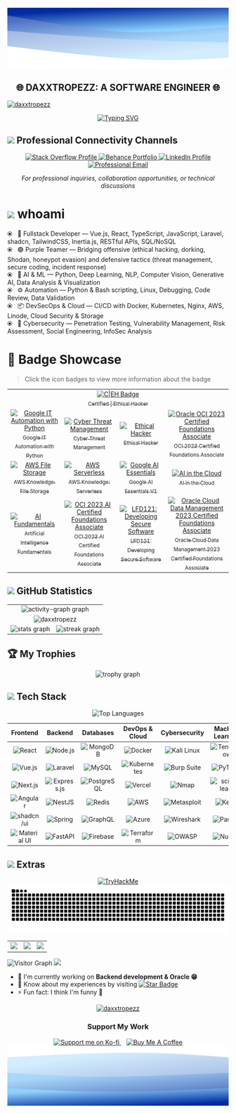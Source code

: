 <!-- ============================== -->
<!--         MAIN SECTION          -->
<!-- ============================== -->

<p align="center">
  <img src="https://raw.githubusercontent.com/Daxxtropezz/daxxtropezz/f0fc405636a24dcd824a74946e5aabb469613875/assets/images/header.svg" alt="Header" />
  <h2 align="center">🌐 DAXXTROPEZZ: A SOFTWARE ENGINEER 🌐</h2> 
</p>
 
<!-- ============================== -->
<!--         PROFILE COVER         -->
<!-- ============================== -->

<a href="https://daxxtropezz.vercel.app">
  <img src="https://github.com/user-attachments/assets/d51b8e4f-f936-45b2-8151-08d748ab4a78" alt="daxxtropezz" />
</a>

<p align="center">
  <a href="https://daxxtropezz.vercel.app">
    <img src="https://readme-typing-svg.herokuapp.com?font=Old%20English%20Text%20MT&weight=500&size=23&pause=1000&color=2067EDFF&background=FFFFFF00&center=true&random=true&lines=Hallo,+I'm+Daxxtropezz+%F0%9F%98%8E;I'm+a+Developer+%F0%9F%91%A8%F0%9F%8F%BB%E2%80%8D%F0%9F%92%BB;%F0%9F%90%B1%E2%80%8D%F0%9F%9A%80+Welcome+to+my+Github+Profile+%F0%9F%90%B1%E2%80%8D%F0%9F%9A%80;You+can+call+me+Hale%2FPaul%2FJP+%F0%9F%A4%97" alt="Typing SVG" />
  </a>
</p>

<!-- ============================== -->
<!--       PROFESSIONAL NETWORK    -->
<!-- ============================== -->

## <img src="https://media.giphy.com/media/jSKBmKkvo2dPQQtsR1/giphy.gif" width="35"> Professional Connectivity Channels

<p align="center">
  <a href="https://stackoverflow.com/users/21004406" target="_blank" rel="noopener noreferrer">
    <img src="https://img.shields.io/badge/stackoverflow-white?style=for-the-badge&logo=stackoverflow&logoColor=F58025" alt="Stack Overflow Profile" />
  </a>
  <a href="https://www.behance.net/daxxtropezz" target="_blank" rel="noopener noreferrer">
    <img src="https://img.shields.io/badge/behance-1769FF?style=for-the-badge&logo=behance&logoColor=white" alt="Behance Portfolio" />
  </a>
  <a href="https://linkedin.com/in/daxxtropezz" target="_blank" rel="noopener noreferrer">
    <img src="https://img.shields.io/badge/linkedin-00CBC6?style=for-the-badge&logo=leagueoflegends&logoColor=black" alt="LinkedIn Profile" />
  </a>
  <a href="mailto:miraflores.john@gmail.com" target="_blank" rel="noopener noreferrer">
    <img src="https://img.shields.io/badge/gmail-EA4335?style=for-the-badge&logo=gmail&logoColor=white" alt="Professional Email" />
  </a>
</p>

<p align="center">
  <i>For professional inquiries, collaboration opportunities, or technical discussions</i>
</p>

<p align="center">
  
# <img src="https://media.giphy.com/media/v1.Y2lkPTc5MGI3NjExODRpMzIwYXpkbXRweXZhbHVvY3YwZ2NoYmJ2M2N4MzZ3NXpuNmxxeSZlcD12MV9pbnRlcm5hbF9naWZfYnlfaWQmY3Q9cw/WFZvB7VIXBgiz3oDXE/giphy.gif" width="30"> whoami

⦿ &#8287; 🧠 Fullstack Developer — Vue.js, React, TypeScript, JavaScript, Laravel, shadcn, TailwindCSS, Inertia.js, RESTful APIs, SQL/NoSQL<br>
⦿ &#8287; 🟣 Purple Teamer — Bridging offensive (ethical hacking, dorking, Shodan, honeypot evasion) and defensive tactics (threat management, secure coding, incident response)<br>
⦿ &#8287; 🤖 AI & ML — Python, Deep Learning, NLP, Computer Vision, Generative AI, Data Analysis & Visualization<br>
⦿ &#8287; ⚙️ Automation — Python & Bash scripting, Linux, Debugging, Code Review, Data Validation<br>
⦿ &#8287; 📦 DevSecOps & Cloud — CI/CD with Docker, Kubernetes, Nginx, AWS, Linode, Cloud Security & Storage<br>
⦿ &#8287; 🔐 Cybersecurity — Penetration Testing, Vulnerability Management, Risk Assessment, Social Engineering, InfoSec Analysis

</p>

<!-- ============================== -->
<!--        BADGE SHOWCASE         -->
<!-- ============================== -->

# 🏅 Badge Showcase

> Click the icon badges to view more information about the badge

<table>
    <tr>
        <td align="center" colspan="4">
          <a href="https://www.credly.com/users/daxxtropezz" target="_blank">
              <img src="https://github.com/user-attachments/assets/febb3f4e-d5ee-43b9-bbf1-64f03286bb03" alt="C|EH Badge" width="50"/>
              <br/>
              <sub>Certified | Ethical Hacker</sub>
          </a>
        </td>
    </tr>
  <tr>
    <td align="center">
      <a href="https://www.credly.com/badges/18786d96-f15d-42a8-adbb-2dbcd0c417e6" target="_blank">
        <img src="https://images.credly.com/size/340x340/images/efbdc0d6-b46e-4e3c-8cf8-2314d8a5b971/GCC_badge_python_1000x1000.png" alt="Google IT Automation with Python" width="80"/><br/>
        <sub>Google IT Automation with Python</sub>
      </a>
    </td>
    <td align="center">
      <a href="https://www.credly.com/badges/371fcf0d-e1da-40c7-b585-70abf07e1771" target="_blank">
        <img src="https://images.credly.com/size/340x340/images/5d5ac32b-d239-42b8-9665-8a921dc3ab47/image.png" alt="Cyber Threat Management" width="80"/><br/>
        <sub>Cyber Threat Management</sub>
      </a>
    </td>
    <td align="center">
      <a href="https://www.credly.com/badges/88b30c05-4fce-4490-8bed-e5e129c402b3" target="_blank">
        <img src="https://images.credly.com/size/340x340/images/242902b5-f527-42ad-865e-977c9e1b5b58/image.png" alt="Ethical Hacker" width="80"/><br/>
        <sub>Ethical Hacker</sub>
      </a>
    </td>
    <td align="center">
      <a href="https://catalog-education.oracle.com/ords/certview/sharebadge?id=E9B5F0FC2ACA357D1380D96F36D0A50CD4FEEBB47AB7B80BF0B37AFCB85350BE" target="_blank">
        <img src="https://images.credly.com/size/80x80/images/19c13f68-87b8-4a14-9339-c1ee8ede8289/OCIF2023CA_cached_image_20250612-27-gaqg0p.png" alt="Oracle OCI 2023 Certified Foundations Associate" width="80"/><br/>
        <sub>OCI 2023 Certified Foundations Associate</sub>
      </a>
    </td>
  </tr>
  <tr>
    <td align="center">
      <a href="https://www.credly.com/badges/4b674fec-36a9-4fca-a448-6c8da710beca" target="_blank">
        <img src="https://images.credly.com/size/80x80/images/a894153e-1762-4870-83b9-150ff294d7fb/image.png" alt="AWS File Storage" width="80"/><br/>
        <sub>AWS Knowledge: File Storage</sub>
      </a>
    </td>
    <td align="center">
      <a href="https://www.credly.com/badges/9eb5ca39-e640-498c-b47e-d65a7df057a8" target="_blank">
        <img src="https://images.credly.com/size/80x80/images/e07c6cc4-b737-4d7e-8ce8-66b6b7a60367/image.png" alt="AWS Serverless" width="80"/><br/>
        <sub>AWS Knowledge: Serverless</sub>
      </a>
    </td>
    <td align="center">
      <a href="https://www.credly.com/badges/f16e093b-f86d-4dd5-8dbd-7f1909025bc4" target="_blank">
        <img src="https://images.credly.com/images/ea3eec65-ddad-4242-9c59-1defac0fa2d9/image.png" alt="Google AI Essentials" width="80"/><br/>
        <sub>Google AI Essentials V1</sub>
      </a>
    </td>
    <td align="center">
      <a href="https://www.credly.com/badges/7ae51259-5300-4f74-b89d-c1cb018a6cc0" target="_blank">
        <img src="https://images.credly.com/size/80x80/images/ed0b623e-8152-4a9b-8d09-0cc8a7ad72ad/image.png" alt="AI in the Cloud" width="80"/><br/>
        <sub>AI in the Cloud</sub>
      </a>
    </td>
  </tr>
  <tr>
    <td align="center">
      <a href="https://www.credly.com/badges/26d5e8e7-a5ba-4e8c-ab22-443110d9880b" target="_blank">
        <img src="https://images.credly.com/images/82b908e1-fdcd-4785-9d32-97f11ccbcf08/image.png" alt="AI Fundamentals" width="80"/><br/>
        <sub>Artificial Intelligence Fundamentals</sub>
      </a>
    </td>
    <td align="center">
      <a href="https://catalog-education.oracle.com/ords/certview/sharebadge?id=60DE96D475A67F768EF6AF98455FCB627DCCF50539C4856EA62574994B0BEF12" target="_blank">
        <img src="https://images.credly.com/images/e9d09fc5-54ae-4e21-a292-aade389e3dd0/OCI23AIFCA_cached_image_20250612-25-qoxleo.png" alt="OCI 2023 AI Certified Foundations Associate" width="80"/><br/>
        <sub>OCI 2023 AI Certified Foundations Associate</sub>
      </a>
    </td>
    <td align="center">
      <a href="https://www.credly.com/badges/e8ea1e5e-5f8e-429c-a401-d783a222eea2" target="_blank">
        <img src="https://images.credly.com/size/80x80/images/ee986187-6637-45e9-8184-8382dc117432/blob" alt="LFD121: Developing Secure Software" width="80"/><br/>
        <sub>LFD121: Developing Secure Software</sub>
      </a>
    </td>
    <td align="center">
      <a href="https://catalog-education.oracle.com/ords/certview/sharebadge?id=18C2C78E8452C38A2ED58E35D074D5B99131FE91C03CE3265A4605AE7B370B74" target="_blank">
        <img src="https://images.credly.com/size/80x80/images/dd3dee07-5dfd-4403-821d-9c027f3a758a/OCDMF2023_cached_image_20250612-28-jkupiy.png" alt="Oracle Cloud Data Management 2023 Certified Foundations Associate" width="80"/><br/>
        <sub>Oracle Cloud Data Management 2023 Certified Foundations Associate</sub>
      </a>
    </td>
  </tr>
</table>

<!-- ============================== -->
<!--     GITHUB ACTIVITY STATS     -->
<!-- ============================== -->

## <img src="https://media.giphy.com/media/v1.Y2lkPTc5MGI3NjExeGx0NDVzamx6aXAxd3U2ZnVpb3h4Mm8yeTE3ZGRieTZuc3Jnd3NvbCZlcD12MV9pbnRlcm5hbF9naWZfYnlfaWQmY3Q9cw/uhWLu2lsU0rfLiwYlI/giphy.gif" width="40"> GitHub Statistics

<table align="center" width="100%">
  <tr>
    <td colspan="2" align="center">
      <img src="https://github-readme-activity-graph.vercel.app/graph?username=daxxtropezz&radius=8&theme=react&area=true&order=5&hide_title=true&hide_border=true&bg_color=0D1117&color=a8cbff&line=2650C0&point=ffffff&area_color=000" height="300" alt="activity-graph graph"/>
    </td>
  </tr>
  <tr>
    <td colspan="2" align="center">
      <img src="https://repobeats.axiom.co/api/embed/7318c4aa8418d534269ac626a70f17412b67b3bf.svg" alt="daxxtropezz" />
    </td>
  </tr>
  <tr>
    <td align="center">
      <img src="https://github-readme-stats.vercel.app/api?username=daxxtropezz&theme=github-dark-blue&bg_color=0d1117&title_color=a8cbff&icon_color=ffffff&text_color=2650C0&hide_title=true&hide_rank=false&show_icons=true&include_all_commits=true&count_private=true&disable_animations=false&locale=en&hide_border=true&order=1&hide=issues&rank_icon=github" alt="stats graph"/>
    </td>
    <td align="center">
      <img src="https://github-readme-streak-stats.herokuapp.com/?user=daxxtropezz&theme=github-dark-blue&mode=daily&exclude_days=Sun%2CSat&hide_border=true&stroke=2650C0" alt="streak graph"/>
    </td>
  </tr>
</table>

<!-- ============================== -->
<!--            TROPHIES           -->
<!-- ============================== -->

## 🏆 My Trophies

<p align="center">
<img src="https://github-profile-trophy.vercel.app?username=daxxtropezz&theme=algolia&column=5&row=1&margin-w=5&margin-h=5&no-bg=true&no-frame=true&order=4" alt="trophy graph"  />
</p>

<!-- ============================== -->
<!--      SKILLS & TECHNOLOGIES    -->
<!-- ============================== -->

## <img src="https://media.giphy.com/media/v1.Y2lkPTc5MGI3NjExODRpMzIwYXpkbXRweXZhbHVvY3YwZ2NoYmJ2M2N4MzZ3NXpuNmxxeSZlcD12MV9pbnRlcm5hbF9naWZfYnlfaWQmY3Q9cw/WFZvB7VIXBgiz3oDXE/giphy.gif" width="30"> Tech Stack

<p align="center">
    <img src="https://github-readme-stats.vercel.app/api/top-langs?username=daxxtropezz&hide_title=true&layout=compact&hide_border=true&bg_color=00000000&hide_progress=true&langs_count=12&exclude_repo=NyansLostInSpace,enrollment-system,online_shopping_system,daxxtropezz,skill-icons,FourcadeGames,daxxtropezz.vercel.app,employee-system" alt="Top Languages"/>
</p>

<div align="center">

|                                                    Frontend                                                     |                                                          Backend                                                          |                                                       Databases                                                        |                                                    DevOps & Cloud                                                     |                                                   Cybersecurity                                                   |                                                        Machine Learning                                                         |
| :-------------------------------------------------------------------------------------------------------------: | :-----------------------------------------------------------------------------------------------------------------------: | :--------------------------------------------------------------------------------------------------------------------: | :-------------------------------------------------------------------------------------------------------------------: | :---------------------------------------------------------------------------------------------------------------: | :-----------------------------------------------------------------------------------------------------------------------------: |
|  ![React](https://img.shields.io/badge/react-%2320232a.svg?style=for-the-badge&logo=react&logoColor=%2361DAFB)  |      ![Node.js](https://img.shields.io/badge/node.js-339933.svg?style=for-the-badge&logo=nodedotjs&logoColor=white)       |    ![MongoDB](https://img.shields.io/badge/MongoDB-%234ea94b.svg?style=for-the-badge&logo=mongodb&logoColor=white)     |     ![Docker](https://img.shields.io/badge/docker-%230db7ed.svg?style=for-the-badge&logo=docker&logoColor=white)      | ![Kali Linux](https://img.shields.io/badge/Kali_Linux-557C94?style=for-the-badge&logo=kali-linux&logoColor=white) |    ![TensorFlow](https://img.shields.io/badge/TensorFlow-%23FF6F00.svg?style=for-the-badge&logo=TensorFlow&logoColor=white)     |
|   ![Vue.js](https://img.shields.io/badge/vue.js-4FC08D.svg?style=for-the-badge&logo=vuedotjs&logoColor=white)   |       ![Laravel](https://img.shields.io/badge/laravel-FF2D20.svg?style=for-the-badge&logo=laravel&logoColor=white)        |         ![MySQL](https://img.shields.io/badge/mysql-4479A1.svg?style=for-the-badge&logo=mysql&logoColor=white)         | ![Kubernetes](https://img.shields.io/badge/kubernetes-326CE5.svg?style=for-the-badge&logo=kubernetes&logoColor=white) | ![Burp Suite](https://img.shields.io/badge/Burp_Suite-000000?style=for-the-badge&logo=burp-suite&logoColor=white) |         ![PyTorch](https://img.shields.io/badge/PyTorch-%23EE4C2C.svg?style=for-the-badge&logo=PyTorch&logoColor=white)         |
|    ![Next.js](https://img.shields.io/badge/Next.js-000000?style=for-the-badge&logo=next.js&logoColor=white)     | ![Express.js](https://img.shields.io/badge/express.js-%23404d59.svg?style=for-the-badge&logo=express&logoColor=%2361DAFB) | ![PostgreSQL](https://img.shields.io/badge/postgres-%23316192.svg?style=for-the-badge&logo=postgresql&logoColor=white) |     ![Vercel](https://img.shields.io/badge/vercel-%23000000.svg?style=for-the-badge&logo=vercel&logoColor=white)      |          ![Nmap](https://img.shields.io/badge/Nmap-000000?style=for-the-badge&logo=nmap&logoColor=white)          | ![scikit-learn](https://img.shields.io/badge/scikit--learn-%23F7931E.svg?style=for-the-badge&logo=scikit-learn&logoColor=white) |
| ![Angular](https://img.shields.io/badge/angular-%23DD0031.svg?style=for-the-badge&logo=angular&logoColor=white) |       ![NestJS](https://img.shields.io/badge/nestjs-%23E0234E.svg?style=for-the-badge&logo=nestjs&logoColor=white)        |       ![Redis](https://img.shields.io/badge/redis-%23DD0031.svg?style=for-the-badge&logo=redis&logoColor=white)        |      ![AWS](https://img.shields.io/badge/AWS-%23FF9900.svg?style=for-the-badge&logo=amazon-aws&logoColor=white)       | ![Metasploit](https://img.shields.io/badge/Metasploit-000000?style=for-the-badge&logo=metasploit&logoColor=white) |            ![Keras](https://img.shields.io/badge/Keras-%23D00000.svg?style=for-the-badge&logo=Keras&logoColor=white)            |
|   ![shadcn/ui](https://img.shields.io/badge/shadcn/ui-000000?style=for-the-badge&logo=react&logoColor=white)    |       ![Spring](https://img.shields.io/badge/spring-%236DB33F.svg?style=for-the-badge&logo=spring&logoColor=white)        |       ![GraphQL](https://img.shields.io/badge/-GraphQL-E10098?style=for-the-badge&logo=graphql&logoColor=white)        |  ![Azure](https://img.shields.io/badge/azure-%230072C6.svg?style=for-the-badge&logo=microsoftazure&logoColor=white)   |  ![Wireshark](https://img.shields.io/badge/Wireshark-1679A7?style=for-the-badge&logo=wireshark&logoColor=white)   |          ![Pandas](https://img.shields.io/badge/pandas-%23150458.svg?style=for-the-badge&logo=pandas&logoColor=white)           |
| ![Material UI](https://img.shields.io/badge/Material%20UI-007FFF?style=for-the-badge&logo=mui&logoColor=white)  |                 ![FastAPI](https://img.shields.io/badge/FastAPI-005571?style=for-the-badge&logo=fastapi)                  |      ![Firebase](https://img.shields.io/badge/Firebase-039BE5?style=for-the-badge&logo=Firebase&logoColor=white)       | ![Terraform](https://img.shields.io/badge/terraform-%235835CC.svg?style=for-the-badge&logo=terraform&logoColor=white) |        ![OWASP](https://img.shields.io/badge/OWASP-000000?style=for-the-badge&logo=owasp&logoColor=white)         |            ![NumPy](https://img.shields.io/badge/numpy-%23013243.svg?style=for-the-badge&logo=numpy&logoColor=white)            |

</div>

<!-- ============================== -->
<!--             QUOTES            -->
<!-- ============================== -->

## <img src="https://media.giphy.com/media/v1.Y2lkPTc5MGI3NjExZjA2M2cxNm40cjVxOG10djV3ZDNlMDdxOXZ6NHBtcTZ5OXplNzJyeSZlcD12MV9pbnRlcm5hbF9naWZfYnlfaWQmY3Q9cw/hS42TuYYnANLFR9IRQ/giphy.gif" width="35"> Extras

<div align="center">
  <a href="https://tryhackme.com/p/daxxtropezz"><img src="https://tryhackme-badges.s3.amazonaws.com/daxxtropezz.png" alt="TryHackMe" /></a>
  <img src="https://raw.githubusercontent.com/Daxxtropezz/daxxtropezz/output/latest-contribution.svg">
  <table align="center" height="100%"> 
    <tr>
      <td align="center">
        <img src="https://quotes-github-readme.vercel.app/api?type=vertical&theme=algolia&border=true&quote=Programming%20isn't%20about%20what%20you%20know;%20it's%20about%20what%20you%20can%20figure%20out.&author=Chris%20Pine">
      </td>
      <td align="center">
        <img src="https://quotes-github-readme.vercel.app/api?type=vertical&theme=algolia&border=true&quote=Why%20did%20the%20developer%20go%20broke?%20Because%20he%20used%20up%20all%20his%20cache">
      </td>
      <td align="center">
        <img src="https://quotes-github-readme.vercel.app/api?type=vertical&theme=algolia&border=true&quote=It's%20funny%20how%20sometimes%20the%20people%20you'd%20take%20a%20bullet%20for,%20are%20the%20ones%20behind%20the%20trigger">
      </td>
    </tr>
  </table>  
</div>

<!-- ============================== -->
<!--         VISITOR + STATUS      -->
<!-- ============================== -->

<p align="left">
  <img src="https://komarev.com/ghpvc/?username=daxxtropezz&label=Visitors&color=7a0eb4&style=flat-square&base=23&abbreviated=true" alt="Visitor Graph">
  <a href="mailto:miraflores.john@gmail.com">
    <img src="https://img.shields.io/badge/Let's%20Reach%20Out-3a3a47?logo=gmail&logoColor=blue" />
  </a>
</p>

<!-- ============================== -->
<!--         FUN FACTS & FOOTER    -->
<!-- ============================== -->

- 🌱 I'm currently working on **Backend development & Oracle 😁**<br>
- 📄 Know about my experiences by visiting <a href="https://daxxtropezz.vercel.app"> <img src="https://img.shields.io/static/v1?label=%F0%9F%AB%90&message=My%20Portfolio&style=style=flat&color=0f468a" alt="Star Badge"> </a>
- ⚡ Fun fact: I think I'm funny 🤪<br>

<!-- ============================== -->
<!--              FOOTER           -->
<!-- ============================== -->

<div align="center">
  <a href="https://daxxtropezz.vercel.app">
    <img src="https://github.githubassets.com/assets/inbox-zero-dark-377cc25a227f.svg" alt="daxxtropezz" width="300" />
  </a>
  
  <h3 align="center">Support My Work</h3>
  
  <div>
    <a href="https://ko-fi.com/daxxtropezz">
      <img height='50' src='https://storage.ko-fi.com/cdn/kofi5.png?v=3' alt='Support me on Ko-fi' />
    </a>
    &nbsp;&nbsp;
    <a href="https://www.buymeacoffee.com/daxxtropezz">
      <img height='50' src='https://cdn.buymeacoffee.com/buttons/v2/default-blue.png' alt='Buy Me A Coffee' />
    </a>
  </div>

  <picture>
    <source media="(prefers-color-scheme: dark)" srcset="https://raw.githubusercontent.com/Daxxtropezz/daxxtropezz/f0fc405636a24dcd824a74946e5aabb469613875/assets/images/footer.svg">
    <source media="(prefers-color-scheme: light)" srcset="https://raw.githubusercontent.com/Daxxtropezz/daxxtropezz/f0fc405636a24dcd824a74946e5aabb469613875/assets/images/footer.svg">
    <img src="https://raw.githubusercontent.com/Daxxtropezz/daxxtropezz/f0fc405636a24dcd824a74946e5aabb469613875/assets/images/footer.svg" alt="Footer" width="100%" />
  </picture>
</div>
